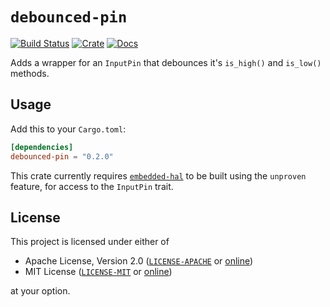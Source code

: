 # `debounced-pin`

[![Build Status](https://travis-ci.org/Winseven4lyf/rust-debounced-pin.svg)](https://travis-ci.org/Winseven4lyf/rust-debounced-pin)
[![Crate](https://img.shields.io/crates/v/debounced-pin.svg)](https://crates.io/crates/debounced-pin)
[![Docs](https://docs.rs/debounced-pin/badge.svg)](https://docs.rs/debounced-pin)

Adds a wrapper for an `InputPin` that debounces it's `is_high()` and `is_low()` methods.

## Usage

Add this to your `Cargo.toml`:

```toml
[dependencies]
debounced-pin = "0.2.0"
```

This crate currently requires [`embedded-hal`] to be built using the `unproven` feature, for access to the `InputPin` trait.

## License

This project is licensed under either of

- Apache License, Version 2.0 ([`LICENSE-APACHE`](LICENSE-APACHE) or
  [online](https://www.apache.org/licenses/LICENSE-2.0))
- MIT License ([`LICENSE-MIT`](LICENSE-MIT) or
  [online](https://opensource.org/licenses/MIT))

at your option.

[`embedded-hal`]: https://docs.rs/crate/embedded-hal/0.2.3
